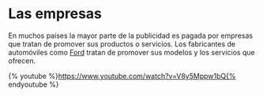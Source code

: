 # Las empresas

En muchos países la mayor parte de la publicidad es pagada por empresas que tratan de promover sus productos o servicios. Los fabricantes de automóviles como [Ford](http://www.ford.es/) tratan de promover sus modelos y los servicios que ofrecen.

{% youtube %}https://www.youtube.com/watch?v=V8y5Mppw1bQ{% endyoutube %}
